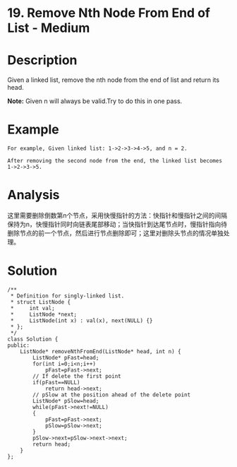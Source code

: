 # 19. Remove Nth Node From End of List - Medium

# Description
Given a linked list, remove the nth node from the end of list and return its head.

**Note:** Given n will always be valid.Try to do this in one pass.

# Example
```
For example, Given linked list: 1->2->3->4->5, and n = 2.

After removing the second node from the end, the linked list becomes 1->2->3->5.
```

# Analysis
这里需要删除倒数第n个节点，采用快慢指针的方法：快指针和慢指针之间的间隔保持为n，快慢指针同时向链表尾部移动；当快指针到达尾节点时，慢指针指向待删除节点的前一个节点，然后进行节点删除即可；这里对删除头节点的情况单独处理。

# Solution
```
/**
 * Definition for singly-linked list.
 * struct ListNode {
 *     int val;
 *     ListNode *next;
 *     ListNode(int x) : val(x), next(NULL) {}
 * };
 */
class Solution {
public:
    ListNode* removeNthFromEnd(ListNode* head, int n) {
        ListNode* pFast=head;
        for(int i=0;i<n;i++)
            pFast=pFast->next;
        // If delete the first point
        if(pFast==NULL)
            return head->next;
        // pSlow at the position ahead of the delete point
        ListNode* pSlow=head;
        while(pFast->next!=NULL)
        {
            pFast=pFast->next;
            pSlow=pSlow->next;
        }
        pSlow->next=pSlow->next->next;
        return head;
    }
};
```

